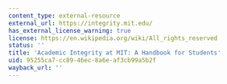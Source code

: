 ```yaml
---
content_type: external-resource
external_url: https://integrity.mit.edu/
has_external_license_warning: true
license: https://en.wikipedia.org/wiki/All_rights_reserved
status: ''
title: 'Academic Integrity at MIT: A Handbook for Students'
uid: 95255ca7-cc89-46ec-8a6e-af3cb99a5b2f
wayback_url: ''
---
```

